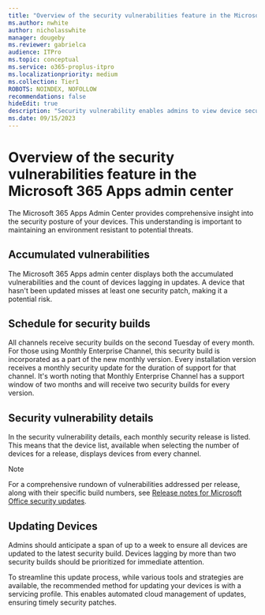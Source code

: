 ```yaml
---
title: "Overview of the security vulnerabilities feature in the Microsoft 365 Apps admin center"
ms.author: nwhite
author: nicholasswhite
manager: dougeby
ms.reviewer: gabrielca
audience: ITPro
ms.topic: conceptual
ms.service: o365-proplus-itpro
ms.localizationpriority: medium
ms.collection: Tier1
ROBOTS: NOINDEX, NOFOLLOW
recommendations: false
hideEdit: true
description: "Security vulnerability enables admins to view device security update status."
ms.date: 09/15/2023
---
```


# Overview of the security vulnerabilities feature in the Microsoft 365 Apps admin center

The Microsoft 365 Apps Admin Center provides comprehensive insight into the security posture of your devices. This understanding is important to maintaining an environment resistant to potential threats.

## Accumulated vulnerabilities

The Microsoft 365 Apps admin center displays both the accumulated vulnerabilities and the count of devices lagging in updates. A device that hasn't been updated misses at least one security patch, making it a potential risk.

## Schedule for security builds

All channels receive security builds on the second Tuesday of every month. For those using Monthly Enterprise Channel, this security build is incorporated as a part of the new monthly version. Every installation version receives a monthly security update for the duration of support for that channel. It's worth noting that Monthly Enterprise Channel has a support window of two months and will receive two security builds for every version.

## Security vulnerability details

In the security vulnerability details, each monthly security release is listed. This means that the device list, available when selecting the number of devices for a release, displays devices from every channel.

> [!NOTE]
> For a comprehensive rundown of vulnerabilities addressed per release, along with their specific build numbers, see [Release notes for Microsoft Office security updates](/officeupdates/microsoft365-apps-security-updates).

## Updating Devices

Admins should anticipate a span of up to a week to ensure all devices are updated to the latest security build. Devices lagging by more than two security builds should be prioritized for immediate attention.

To streamline this update process, while various tools and strategies are available, the recommended method for updating your devices is with a servicing profile. This enables automated cloud management of updates, ensuring timely security patches.